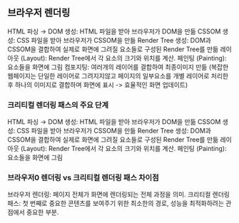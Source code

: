 ## 브라우저 렌더링

HTML 파싱 → DOM 생성: HTML 파일을 받아 브라우저가 DOM을 만듦
CSSOM 생성: CSS 파일을 받아 브라우저가 CSSOM을 만듦
Render Tree 생성: DOM과 CSSOM을 결합하여 실제로 화면에 그려질 요소들로 구성된 Render Tree를 만듦
레이아웃 (Layout): Render Tree에서 각 요소의 크기와 위치를 계산.
페인팅 (Painting): 요소들을 화면에 그림
컴포지팅: 여러개의 레이어를 결합하여 최종이미지 만듦 (복잡한 웹페이지는 단일한 레이어로 그려지지않고 페이지의 일부요소를 개별 레이어로 처리한후 하나의 이미지로 결합하며 화면에 표시 -> 효율적인 화면 업데이트)

### 크리티컬 렌더링 패스의 주요 단계

HTML 파싱 → DOM 생성: HTML 파일을 받아 브라우저가 DOM을 만듦
CSSOM 생성: CSS 파일을 받아 브라우저가 CSSOM을 만듦
Render Tree 생성: DOM과 CSSOM을 결합하여 실제로 화면에 그려질 요소들로 구성된 Render Tree를 만듦
레이아웃 (Layout): Render Tree에서 각 요소의 크기와 위치를 계산.
페인팅 (Painting): 요소들을 화면에 그림

### 브라우저0 렌더링 vs 크리티컬 렌더링 패스 차이점

브라우저 렌더링: 페이지 전체가 화면에 렌더링되는 전체 과정을 의미.
크리티컬 렌더링 패스: 첫 번째로 중요한 콘텐츠를 보여주기 위한 최소한의 경로, 성능을 최적화하려는 관점에서 중요한 부분.
